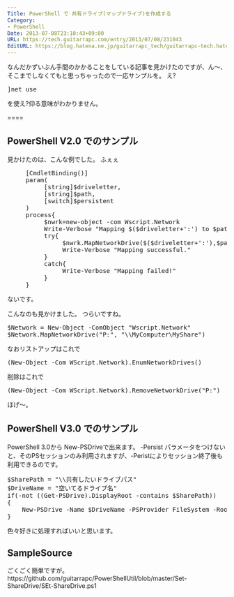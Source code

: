 ```yaml
---
Title: PowerShell で 共有ドライブ(マップドライブ)を作成する
Category:
- PowerShell
Date: 2013-07-08T23:10:43+09:00
URL: https://tech.guitarrapc.com/entry/2013/07/08/231043
EditURL: https://blog.hatena.ne.jp/guitarrapc_tech/guitarrapc-tech.hatenablog.com/atom/entry/11696248318757675842
---
```


なんだかずいぶん手間のかかることをしている記事を見かけたのですが、ん～、そこまでしなくてもと思っちゃったので一応サンプルを。
え?  <pre class="brush: powershell">]net use</pre> を使え?仰る意味がわかりません。

====


<h2>PowerShell V2.0 でのサンプル</h2>
見かけたのは、こんな例でした。
ふぇぇ
<pre class="brush: powershell">
	 [CmdletBinding()]
	 param(
		  [string]$driveletter,
		  [string]$path,
		  [switch]$persistent
	 )
	 process{
		  $nwrk=new-object -com Wscript.Network
		  Write-Verbose &quot;Mapping $($driveletter+':') to $path and persist=$persistent&quot;
		  try{
			   $nwrk.MapNetworkDrive($($driveletter+':'),$path)     
			   Write-Verbose &quot;Mapping successful.&quot;
		  }
		  catch{
			   Write-Verbose &quot;Mapping failed!&quot;
		  }
	 }
</pre>

ないです。

こんなのも見かけました。
つらいですね。
<pre class="brush: powershell">
$Network = New-Object -ComObject &quot;Wscript.Network&quot;
$Network.MapNetworkDrive(&quot;P:&quot;, &quot;\\MyComputer\MyShare&quot;)
</pre>

なおリストアップはこれで
<pre class="brush: powershell">
(New-Object -Com WScript.Network).EnumNetworkDrives()
</pre>

削除はこれで
<pre class="brush: powershell">
(New-Object -Com WScript.Network).RemoveNetworkDrive(&quot;P:&quot;)
</pre>

ほげ～。

<h2>PowerShell V3.0 でのサンプル</h2>
PowerShell 3.0から New-PSDriveで出来ます。
-Persist パラメータをつけないと、そのPSセッションのみ利用されますが、-Peristによりセッション終了後も利用できるのです。
<pre class="brush: powershell">
$SharePath = &quot;\\共有したいドライブパス&quot;
$DriveName = &quot;空いてるドライブ名&quot;
if(-not ((Get-PSDrive).DisplayRoot -contains $SharePath))
{
	New-PSDrive -Name $DriveName -PSProvider FileSystem -Root $SharePath -Persist
}
</pre>

色々好きに処理すればいいと思います。

<h2>SampleSource</h2>
ごくごく簡単ですが。
https://github.com/guitarrapc/PowerShellUtil/blob/master/Set-ShareDrive/SEt-ShareDrive.ps1

